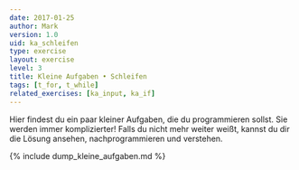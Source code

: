 ```yaml
---
date: 2017-01-25
author: Mark
version: 1.0
uid: ka_schleifen
type: exercise
layout: exercise
level: 3
title: Kleine Aufgaben • Schleifen
tags: [t_for, t_while]
related_exercises: [ka_input, ka_if]
---
```


Hier findest du ein paar kleiner Aufgaben, die du programmieren sollst.
Sie werden immer komplizierter! Falls du nicht mehr weiter weißt,
kannst du dir die Lösung ansehen, nachprogrammieren und verstehen.

{% include dump_kleine_aufgaben.md %}